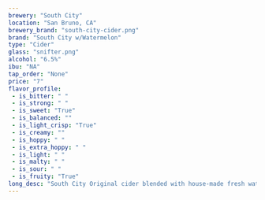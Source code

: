 ```yaml
---
brewery: "South City"
location: "San Bruno, CA"
brewery_brand: "south-city-cider.png"
brand: "South City w/Watermelon"
type: "Cider"
glass: "snifter.png"
alcohol: "6.5%"
ibu: "NA"
tap_order: "None"
price: "7"
flavor_profile:
 - is_bitter: " "
 - is_strong: " "
 - is_sweet: "True"
 - is_balanced: ""
 - is_light_crisp: "True"
 - is_creamy: ""
 - is_hoppy: " "
 - is_extra_hoppy: " "
 - is_light: " "
 - is_malty: " "
 - is_sour: " "
 - is_fruity: "True"
long_desc: "South City Original cider blended with house-made fresh watermelon juice."
---
```

